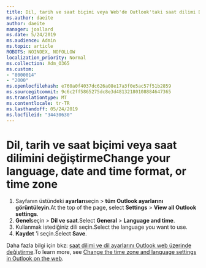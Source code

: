 ```yaml
---
title: Dil, tarih ve saat biçimi veya Web'de Outlook'taki saat dilimi Değiştir
ms.author: daeite
author: daeite
manager: joallard
ms.date: 5/24/2019
ms.audience: Admin
ms.topic: article
ROBOTS: NOINDEX, NOFOLLOW
localization_priority: Normal
ms.collection: Adm_O365
ms.custom:
- "8000014"
- "2000"
ms.openlocfilehash: e760a0f4037dc626a08e17a3f0e5ac57f51b2859
ms.sourcegitcommit: 9c6c2ff5865275dc8e3d48132180108884647365
ms.translationtype: MT
ms.contentlocale: tr-TR
ms.lasthandoff: 05/24/2019
ms.locfileid: "34430630"
---
```

# <a name="change-your-language-date-and-time-format-or-time-zone"></a><span data-ttu-id="5be87-102">Dil, tarih ve saat biçimi veya saat dilimini değiştirme</span><span class="sxs-lookup"><span data-stu-id="5be87-102">Change your language, date and time format, or time zone</span></span>

1. <span data-ttu-id="5be87-103">Sayfanın üstündeki **ayarları**seçin > **tüm Outlook ayarlarını görüntüleyin**.</span><span class="sxs-lookup"><span data-stu-id="5be87-103">At the top of the page, select **Settings** > **View all Outlook settings**.</span></span>
2. <span data-ttu-id="5be87-104">**Genel**seçin > **Dil ve saat**.</span><span class="sxs-lookup"><span data-stu-id="5be87-104">Select **General** > **Language and time**.</span></span>
3. <span data-ttu-id="5be87-105">Kullanmak istediğiniz dili seçin.</span><span class="sxs-lookup"><span data-stu-id="5be87-105">Select the language you want to use.</span></span>
4. <span data-ttu-id="5be87-106">**Kaydet** 'i seçin.</span><span class="sxs-lookup"><span data-stu-id="5be87-106">Select **Save**.</span></span>

<span data-ttu-id="5be87-107">Daha fazla bilgi için bkz: [saat dilimi ve dil ayarlarını Outlook web üzerinde değiştirme](https://support.office.com/article/65239869-12e7-4a9d-bca1-76b0ad7ce273).</span><span class="sxs-lookup"><span data-stu-id="5be87-107">To learn more, see [Change the time zone and language settings in Outlook on the web](https://support.office.com/article/65239869-12e7-4a9d-bca1-76b0ad7ce273).</span></span>